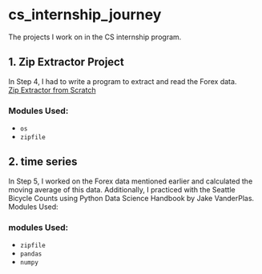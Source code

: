 # cs_internship_journey
The projects I work on in the CS internship program.

## 1. **Zip Extractor Project**
In Step 4, I had to write a program to extract and read the Forex data.  
[Zip Extractor from Scratch](https://github.com/nargesghan/cs_internship_journey/tree/main/zip%20extractor%20from%20scratch)

### Modules Used:
- `os`
- `zipfile`

## 2. **time series**
 In Step 5, I worked on the Forex data mentioned earlier and calculated the moving average of this data. Additionally, I practiced with the Seattle Bicycle Counts using Python Data Science Handbook by Jake VanderPlas.
Modules Used:

### modules Used:
- `zipfile`
- `pandas`
- `numpy`
